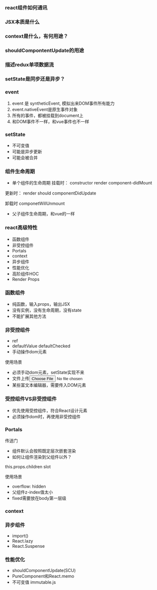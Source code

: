 ### react组件如何通讯

### JSX本质是什么

### context是什么，有何用途？

### shouldCompontentUpdate的用途

### 描述redux单项数据流

### setState是同步还是异步？

### event
1. event 是 syntheticEvent, 模拟出来DOM事件所有能力
2. event.nativeEvent是原生事件对象
3. 所有的事件，都被挂载到document上
4. 和DOM事件不一样，和vue事件也不一样


### setState
* 不可变值
* 可能是异步更新
* 可能会被合并

### 组件生命周期
* 单个组件的生命周期
挂载时：
    constructor
    render
    component-didMount

更新时：
    render
    should
    componentDidUpdate

卸载时
    componetWillUnmount

* 父子组件生命周期，和vue的一样

### react高级特性
* 函数组件
* 非受控组件
* Portals
* context
* 异步组件
* 性能优化
* 高阶组件HOC
* Render Props

### 函数组件
* 纯函数，输入props，输出JSX
* 没有实例，没有生命周期，没有state
* 不能扩展其他方法

### 非受控组件
* ref
* defaultValue defaultChecked
* 手动操作dom元素

使用场景
* 必须手动dom元素，setState实现不来
* 文件上传<input type=file>
* 某些富文本编辑器，需要传入DOM元素

### 受控组件VS非受控组件
* 优先使用受控组件，符合React设计元素
* 必须操作dom时，再使用非受控组件

### Portals
传送门
* 组件默认会按照既定层次嵌套渲染
* 如何让组件渲染到父组件以外？

this.props.children slot

使用场景
* overflow: hidden
* 父组件z-index值太小
* fixed需要放在body第一层级

### context

### 异步组件
* import()
* React.lazy
* React.Suspense

### 性能优化
* shouldComponentUpdate(SCU)
* PureComponent和React.memo
* 不可变值 immutable.js